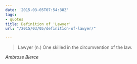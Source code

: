 ```yaml
---
date: '2015-03-05T07:54:38Z'
tags:
- quotes
title: Definition of 'Lawyer'
url: "/2015/03/05/definition-of-lawyer/"

---
```

<blockquote class="big">Lawyer (n.) One skilled in the circumvention of the law.
</blockquote>

<cite class="big">Ambrose Bierce</cite>


